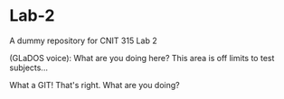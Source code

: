 # Lab-2
A dummy repository for CNIT 315 Lab 2

(GLaDOS voice): What are you doing here? This area is off limits to test subjects...

What a GIT! That's right. What are you doing?
